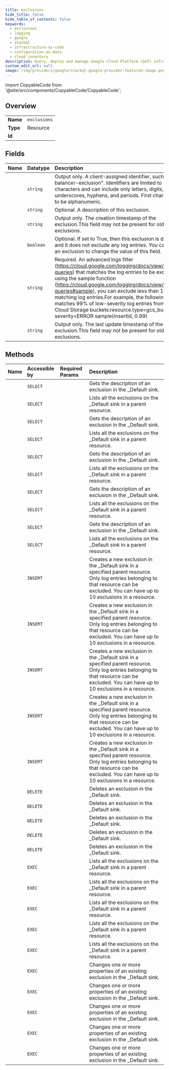 ```yaml
---
title: exclusions
hide_title: false
hide_table_of_contents: false
keywords:
  - exclusions
  - logging
  - google    
  - stackql
  - infrastructure-as-code
  - configuration-as-data
  - cloud inventory
description: Query, deploy and manage Google Cloud Platform (GCP) infrastructure and resources using SQL
custom_edit_url: null
image: /img/providers/google/stackql-google-provider-featured-image.png
---
```


import CopyableCode from '@site/src/components/CopyableCode/CopyableCode';




## Overview
<table><tbody>
<tr><td><b>Name</b></td><td><code>exclusions</code></td></tr>
<tr><td><b>Type</b></td><td>Resource</td></tr>
<tr><td><b>Id</b></td><td><CopyableCode code="logging.exclusions" /></td></tr>
</tbody></table>

## Fields
| Name | Datatype | Description |
|:-----|:---------|:------------|
| <CopyableCode code="name" /> | `string` | Output only. A client-assigned identifier, such as "load-balancer-exclusion". Identifiers are limited to 100 characters and can include only letters, digits, underscores, hyphens, and periods. First character has to be alphanumeric. |
| <CopyableCode code="description" /> | `string` | Optional. A description of this exclusion. |
| <CopyableCode code="createTime" /> | `string` | Output only. The creation timestamp of the exclusion.This field may not be present for older exclusions. |
| <CopyableCode code="disabled" /> | `boolean` | Optional. If set to True, then this exclusion is disabled and it does not exclude any log entries. You can update an exclusion to change the value of this field. |
| <CopyableCode code="filter" /> | `string` | Required. An advanced logs filter (https://cloud.google.com/logging/docs/view/advanced-queries) that matches the log entries to be excluded. By using the sample function (https://cloud.google.com/logging/docs/view/advanced-queries#sample), you can exclude less than 100% of the matching log entries.For example, the following query matches 99% of low-severity log entries from Google Cloud Storage buckets:resource.type=gcs_bucket severity&lt;ERROR sample(insertId, 0.99) |
| <CopyableCode code="updateTime" /> | `string` | Output only. The last update timestamp of the exclusion.This field may not be present for older exclusions. |
## Methods
| Name | Accessible by | Required Params | Description |
|:-----|:--------------|:----------------|:------------|
| <CopyableCode code="billing_accounts_exclusions_get" /> | `SELECT` | <CopyableCode code="billingAccountsId, exclusionsId" /> | Gets the description of an exclusion in the _Default sink. |
| <CopyableCode code="billing_accounts_exclusions_list" /> | `SELECT` | <CopyableCode code="billingAccountsId" /> | Lists all the exclusions on the _Default sink in a parent resource. |
| <CopyableCode code="exclusions_get" /> | `SELECT` | <CopyableCode code="name" /> | Gets the description of an exclusion in the _Default sink. |
| <CopyableCode code="exclusions_list" /> | `SELECT` | <CopyableCode code="parent, parentType" /> | Lists all the exclusions on the _Default sink in a parent resource. |
| <CopyableCode code="folders_exclusions_get" /> | `SELECT` | <CopyableCode code="exclusionsId, foldersId" /> | Gets the description of an exclusion in the _Default sink. |
| <CopyableCode code="folders_exclusions_list" /> | `SELECT` | <CopyableCode code="foldersId" /> | Lists all the exclusions on the _Default sink in a parent resource. |
| <CopyableCode code="organizations_exclusions_get" /> | `SELECT` | <CopyableCode code="exclusionsId, organizationsId" /> | Gets the description of an exclusion in the _Default sink. |
| <CopyableCode code="organizations_exclusions_list" /> | `SELECT` | <CopyableCode code="organizationsId" /> | Lists all the exclusions on the _Default sink in a parent resource. |
| <CopyableCode code="projects_exclusions_get" /> | `SELECT` | <CopyableCode code="exclusionsId, projectsId" /> | Gets the description of an exclusion in the _Default sink. |
| <CopyableCode code="projects_exclusions_list" /> | `SELECT` | <CopyableCode code="projectsId" /> | Lists all the exclusions on the _Default sink in a parent resource. |
| <CopyableCode code="billing_accounts_exclusions_create" /> | `INSERT` | <CopyableCode code="billingAccountsId" /> | Creates a new exclusion in the _Default sink in a specified parent resource. Only log entries belonging to that resource can be excluded. You can have up to 10 exclusions in a resource. |
| <CopyableCode code="exclusions_create" /> | `INSERT` | <CopyableCode code="parent, parentType" /> | Creates a new exclusion in the _Default sink in a specified parent resource. Only log entries belonging to that resource can be excluded. You can have up to 10 exclusions in a resource. |
| <CopyableCode code="folders_exclusions_create" /> | `INSERT` | <CopyableCode code="foldersId" /> | Creates a new exclusion in the _Default sink in a specified parent resource. Only log entries belonging to that resource can be excluded. You can have up to 10 exclusions in a resource. |
| <CopyableCode code="organizations_exclusions_create" /> | `INSERT` | <CopyableCode code="organizationsId" /> | Creates a new exclusion in the _Default sink in a specified parent resource. Only log entries belonging to that resource can be excluded. You can have up to 10 exclusions in a resource. |
| <CopyableCode code="projects_exclusions_create" /> | `INSERT` | <CopyableCode code="projectsId" /> | Creates a new exclusion in the _Default sink in a specified parent resource. Only log entries belonging to that resource can be excluded. You can have up to 10 exclusions in a resource. |
| <CopyableCode code="billing_accounts_exclusions_delete" /> | `DELETE` | <CopyableCode code="billingAccountsId, exclusionsId" /> | Deletes an exclusion in the _Default sink. |
| <CopyableCode code="exclusions_delete" /> | `DELETE` | <CopyableCode code="name" /> | Deletes an exclusion in the _Default sink. |
| <CopyableCode code="folders_exclusions_delete" /> | `DELETE` | <CopyableCode code="exclusionsId, foldersId" /> | Deletes an exclusion in the _Default sink. |
| <CopyableCode code="organizations_exclusions_delete" /> | `DELETE` | <CopyableCode code="exclusionsId, organizationsId" /> | Deletes an exclusion in the _Default sink. |
| <CopyableCode code="projects_exclusions_delete" /> | `DELETE` | <CopyableCode code="exclusionsId, projectsId" /> | Deletes an exclusion in the _Default sink. |
| <CopyableCode code="_billing_accounts_exclusions_list" /> | `EXEC` | <CopyableCode code="billingAccountsId" /> | Lists all the exclusions on the _Default sink in a parent resource. |
| <CopyableCode code="_exclusions_list" /> | `EXEC` | <CopyableCode code="parent, parentType" /> | Lists all the exclusions on the _Default sink in a parent resource. |
| <CopyableCode code="_folders_exclusions_list" /> | `EXEC` | <CopyableCode code="foldersId" /> | Lists all the exclusions on the _Default sink in a parent resource. |
| <CopyableCode code="_organizations_exclusions_list" /> | `EXEC` | <CopyableCode code="organizationsId" /> | Lists all the exclusions on the _Default sink in a parent resource. |
| <CopyableCode code="_projects_exclusions_list" /> | `EXEC` | <CopyableCode code="projectsId" /> | Lists all the exclusions on the _Default sink in a parent resource. |
| <CopyableCode code="billing_accounts_exclusions_patch" /> | `EXEC` | <CopyableCode code="billingAccountsId, exclusionsId" /> | Changes one or more properties of an existing exclusion in the _Default sink. |
| <CopyableCode code="exclusions_patch" /> | `EXEC` | <CopyableCode code="name" /> | Changes one or more properties of an existing exclusion in the _Default sink. |
| <CopyableCode code="folders_exclusions_patch" /> | `EXEC` | <CopyableCode code="exclusionsId, foldersId" /> | Changes one or more properties of an existing exclusion in the _Default sink. |
| <CopyableCode code="organizations_exclusions_patch" /> | `EXEC` | <CopyableCode code="exclusionsId, organizationsId" /> | Changes one or more properties of an existing exclusion in the _Default sink. |
| <CopyableCode code="projects_exclusions_patch" /> | `EXEC` | <CopyableCode code="exclusionsId, projectsId" /> | Changes one or more properties of an existing exclusion in the _Default sink. |
